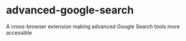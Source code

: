 # advanced-google-search
A cross-browser extension making advanced Google Search tools more accessible
